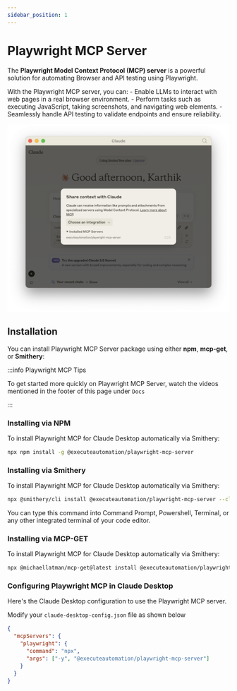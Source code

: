 ```yaml
---
sidebar_position: 1
---
```


# Playwright MCP Server

The **Playwright Model Context Protocol (MCP) server** is a powerful solution for automating Browser and API testing using Playwright.

With the Playwright MCP server, you can:
	- Enable LLMs to interact with web pages in a real browser environment.
	- Perform tasks such as executing JavaScript, taking screenshots, and navigating web elements.
	- Seamlessly handle API testing to validate endpoints and ensure reliability.

![Playwright MCP Server](./img/mcp-server.png)


## Installation
You can install Playwright MCP Server package using either **npm**, **mcp-get**, or **Smithery**:

:::info Playwright MCP Tips

To get started more quickly on Playwright MCP Server, watch the videos mentioned in the footer of this page under `Docs`

:::


### Installing via NPM
To install Playwright MCP for Claude Desktop automatically via Smithery:

```bash
npx npm install -g @executeautomation/playwright-mcp-server
```

### Installing via Smithery
To install Playwright MCP for Claude Desktop automatically via Smithery:

```bash
npx @smithery/cli install @executeautomation/playwright-mcp-server --client claude
```

You can type this command into Command Prompt, Powershell, Terminal, or any other integrated terminal of your code editor.

### Installing via MCP-GET
To install Playwright MCP for Claude Desktop automatically via Smithery:

```bash
npx @michaellatman/mcp-get@latest install @executeautomation/playwright-mcp-server
```

### Configuring Playwright MCP in Claude Desktop 
Here's the Claude Desktop configuration to use the Playwright MCP server.

Modify your `claude-desktop-config.json` file as shown below

```json
{
  "mcpServers": {
    "playwright": {
      "command": "npx",
      "args": ["-y", "@executeautomation/playwright-mcp-server"]
    }
  }
}
```
